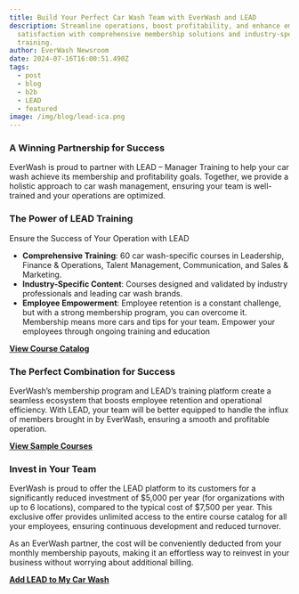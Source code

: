```yaml
---
title: Build Your Perfect Car Wash Team with EverWash and LEAD
description: Streamline operations, boost profitability, and enhance employee
  satisfaction with comprehensive membership solutions and industry-specific
  training.
author: EverWash Newsroom
date: 2024-07-16T16:00:51.490Z
tags:
  - post
  - blog
  - b2b
  - LEAD
  - featured
image: /img/blog/lead-ica.png
---
```

### A Winning Partnership for Success

EverWash is proud to partner with LEAD – Manager Training to help your car wash achieve its membership and profitability goals. Together, we provide a holistic approach to car wash management, ensuring your team is well-trained and your operations are optimized.

### The Power of LEAD Training

Ensure the Success of Your Operation with LEAD

* **Comprehensive Training**: 60 car wash-specific courses in Leadership, Finance & Operations, Talent Management, Communication, and Sales & Marketing.
* **Industry-Specific Content**: Courses designed and validated by industry professionals and leading car wash brands.
* **Employee Empowerment**: Employee retention is a constant challenge, but with a strong membership program, you can overcome it. Membership means more cars and tips for your team. Empower your employees through ongoing training and education

**[View Course Catalog](https://drive.google.com/file/d/1QCW5tWzeL46jTXtSnid9ECs_ywIpOpy4/view?usp=sharing)**

### The Perfect Combination for Success

EverWash’s membership program and LEAD’s training platform create a seamless ecosystem that boosts employee retention and operational efficiency. With LEAD, your team will be better equipped to handle the influx of members brought in by EverWash, ensuring a smooth and profitable operation.

**[View Sample Courses](https://lead.carwash.org/demo1)**

### Invest in Your Team

EverWash is proud to offer the LEAD platform to its customers for a significantly reduced investment of $5,000 per year (for organizations with up to 6 locations), compared to the typical cost of $7,500 per year. This exclusive offer provides unlimited access to the entire course catalog for all your employees, ensuring continuous development and reduced turnover.

As an EverWash partner, the cost will be conveniently deducted from your monthly membership payouts, making it an effortless way to reinvest in your business without worrying about additional billing.

**[Add LEAD to My Car Wash](https://share.hsforms.com/1X1RcNkz4RMqOuL3nbE9LbQ4zhw2)**